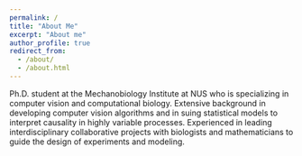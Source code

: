 ```yaml
---
permalink: /
title: "About Me"
excerpt: "About me"
author_profile: true
redirect_from: 
  - /about/
  - /about.html
---
```


Ph.D. student at the Mechanobiology Institute at NUS who is specializing in computer vision and computational biology. Extensive background in developing computer vision algorithms and in suing statistical models to interpret causality in highly variable processes. Experienced in leading interdisciplinary collaborative projects with biologists and mathematicians to guide the design of experiments and modeling. 

